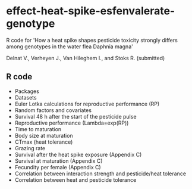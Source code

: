 # effect-heat-spike-esfenvalerate-genotype
R code for 'How a heat spike shapes pesticide toxicity strongly differs among genotypes in the water flea Daphnia magna'

Delnat V., Verheyen J., Van Hileghem I., and Stoks R. (submitted)

## R code
* Packages
* Datasets
* Euler Lotka calculations for reproductive performance (RP)
* Random factors and covariates
* Survival 48 h after the start of the pesticide pulse
* Reproductive performance (Lambda=exp(RP))
* Time to maturation
* Body size at maturation
* CTmax (heat tolerance)
* Grazing rate
* Survival after the heat spike exposure (Appendix C)
* Survival at maturation (Appendix C)
* Fecundity per female (Appendix C)
* Correlation between interaction strength and pesticide/heat tolerance
* Correlation between heat and pesticide tolerance
